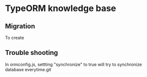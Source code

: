 # TypeORM knowledge base

## Migration
To create 

## Trouble shooting
In ormconfig.js, settting "synchronize" to true will try to synchronize database everytime.git
